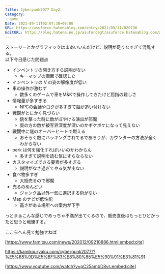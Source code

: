```yaml
---
Title: Cyberpunk2077 Day2
Category:
- game
Date: 2021-09-11T02:07:38+09:00
URL: https://asuforce.hatenablog.com/entry/2021/09/11/020738
EditURL: https://blog.hatena.ne.jp/asuforcegt/asuforce.hatenablog.com/atom/entry/13574176438010341052
---
```


ストーリーとかグラフィックはまあいいんだけど、説明が足りなすぎて混乱する。   
以下今日感じた問題点

- インベントリの開き方すら説明がない
  - キーマップの画面で確認した
- インベントリの V の姿の解像度が低い
- 車の操作が激むず
  - 数多くのゲームで車をM&Kで操作してきたけど屈指の難しさ
- 情報量が多すぎる
  - NPCの会話やログが多すぎて脳が追い付けない
- 戦闘がとにかく見づらい
  - 銃を撃った時に敵がぼやける演出が邪魔
  - 奥の方の敵が被写界深度が深いのかボケボケになって見えない
- 戦闘中に謎のオーバーヒートで燃える
  - おそらく敵にハッキングされてるであろうが、カウンターの方法が全くわからない
- perk は何を強化すればいいのかわからん
  - 多すぎて説明を読む気にすらならない
- カスタマイズできる要素が多すぎる
   - 説明がなさ過ぎてやる気が出ない
- 食べ物多すぎ
  - 大抵売るので邪魔
- 売るのめんどい
  -  ジャンク品以外一気に選択する術がない
- Map のナビが低性能
  - 高さがある場所への案内が下手

っとまぁこんな感じでめっちゃ不満が出てくるので、販売直後はもっとひどかったと思うと戦慄する。

ここらへん見て勉強せねば

[https://www.famitsu.com/news/202012/09210886.html:embed:cite]

https://kamikouryaku.com/cyberpunk2077/?%E5%88%9D%E5%BF%83%E8%80%85%E5%90%91%E3%81%91

[https://www.youtube.com/watch?v=pC25ambD8vs:embed:cite]

